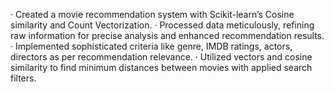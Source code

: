  · Created a movie recommendation system with Scikit-learn’s Cosine similarity and Count Vectorization.
 · Processed data meticulously, refining raw information for precise analysis and enhanced recommendation results.
 · Implemented sophisticated criteria like genre, IMDB ratings, actors, directors as per recommendation relevance.
 · Utilized vectors and cosine similarity to find minimum distances between movies with applied search filters.
